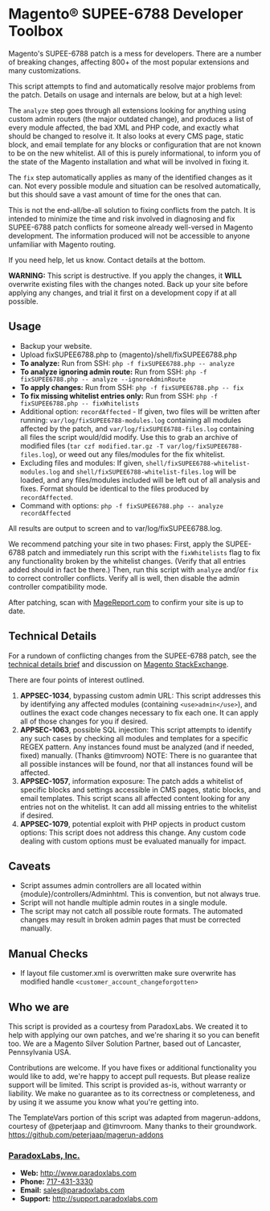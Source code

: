 # Magento® SUPEE-6788 Developer Toolbox

Magento's SUPEE-6788 patch is a mess for developers. There are a number of breaking changes, affecting 800+ of the most popular extensions and many customizations.

This script attempts to find and automatically resolve major problems from the patch. Details on usage and internals are below, but at a high level:

The `analyze` step goes through all extensions looking for anything using custom admin routers (the major outdated change), and produces a list of every module affected, the bad XML and PHP code, and exactly what should be changed to resolve it. It also looks at every CMS page, static block, and email template for any blocks or configuration that are not known to be on the new whitelist. All of this is purely informational, to inform you of the state of the Magento installation and what will be involved in fixing it.

The `fix` step automatically applies as many of the identified changes as it can. Not every possible module and situation can be resolved automatically, but this should save a vast amount of time for the ones that can.

This is not the end-all/be-all solution to fixing conflicts from the patch. It is intended to minimize the time and risk involved in diagnosing and fix SUPEE-6788 patch conflicts for someone already well-versed in Magento development. The information produced will not be accessible to anyone unfamiliar with Magento routing.

If you need help, let us know. Contact details at the bottom.

**WARNING:** This script is destructive. If you apply the changes, it **WILL** overwrite existing files with the changes noted. Back up your site before applying any changes, and trial it first on a development copy if at all possible.

## Usage
* Backup your website.
* Upload fixSUPEE6788.php to {magento}/shell/fixSUPEE6788.php
* **To analyze:** Run from SSH: `php -f fixSUPEE6788.php -- analyze`
* **To analyze ignoring admin route:** Run from SSH: `php -f fixSUPEE6788.php -- analyze --ignoreAdminRoute`
* **To apply changes:** Run from SSH: `php -f fixSUPEE6788.php -- fix`
* **To fix missing whitelist entries only:** Run from SSH: `php -f fixSUPEE6788.php -- fixWhitelists`
* Additional option: `recordAffected` - If given, two files will be written after running: `var/log/fixSUPEE6788-modules.log` containing all modules affected by the patch, and `var/log/fixSUPEE6788-files.log` containing all files the script would/did modify. Use this to grab an archive of modified files (`tar czf modified.tar.gz -T var/log/fixSUPEE6788-files.log`), or weed out any files/modules for the fix whitelist.
* Excluding files and modules: If given, `shell/fixSUPEE6788-whitelist-modules.log` and `shell/fixSUPEE6788-whitelist-files.log` will be loaded, and any files/modules included will be left out of all analysis and fixes. Format should be identical to the files produced by `recordAffected`.
* Command with options: `php -f fixSUPEE6788.php -- analyze recordAffected`

All results are output to screen and to var/log/fixSUPEE6788.log.

We recommend patching your site in two phases: First, apply the SUPEE-6788 patch and immediately run this script with the `fixWhitelists` flag to fix any functionality broken by the whitelist changes. (Verify that all entries added should in fact be there.) Then, run this script with `analyze` and/or `fix` to correct controller conflicts. Verify all is well, then disable the admin controller compatibility mode.

After patching, scan with [MageReport.com](https://www.magereport.com/) to confirm your site is up to date.

## Technical Details
For a rundown of conflicting changes from the SUPEE-6788 patch, see the [technical details brief](http://magento.com/security/patches/supee-6788-technical-details) and discussion on [Magento StackExchange](http://magento.stackexchange.com/questions/87214/how-to-check-which-modules-are-affected-by-security-patch-supee-6788/).

There are four points of interest outlined.

1. **APPSEC-1034**, bypassing custom admin URL: This script addresses this by identifying any affected modules (containing `<use>admin</use>`), and outlines the exact code changes necessary to fix each one. It can apply all of those changes for you if desired.  
2. **APPSEC-1063**, possible SQL injection: This script attempts to identify any such cases by checking all modules and templates for a specific REGEX pattern. Any instances found must be analyzed (and if needed, fixed) manually. (Thanks @timvroom) NOTE: There is no guarantee that all possible instances will be found, nor that all instances found will be affected.  
3. **APPSEC-1057**, information exposure: The patch adds a whitelist of specific blocks and settings accessible in CMS pages, static blocks, and email templates. This script scans all affected content looking for any entries not on the whitelist. It can add all missing entries to the whitelist if desired.  
4. **APPSEC-1079**, potential exploit with PHP opjects in product custom options: This script does not address this change. Any custom code dealing with custom options must be evaluated manually for impact.

## Caveats
* Script assumes admin controllers are all located within {module}/controllers/Adminhtml. This is convention, but not always true.
* Script will not handle multiple admin routes in a single module.
* The script may not catch all possible route formats. The automated changes may result in broken admin pages that must be corrected manually.

## Manual Checks
* If layout file customer.xml is overwritten make sure overwrite has modified handle `<customer_account_changeforgotten>`

## Who we are
This script is provided as a courtesy from ParadoxLabs. We created it to help with applying our own patches, and we're sharing it so you can benefit too. We are a Magento Silver Solution Partner, based out of Lancaster, Pennsylvania USA.

Contributions are welcome. If you have fixes or additional functionality you would like to add, we're happy to accept pull requests. But please realize support will be limited. This script is provided as-is, without warranty or liability. We make no guarantee as to its correctness or completeness, and by using it we assume you know what you're getting into.

The TemplateVars portion of this script was adapted from magerun-addons, courtesy of @peterjaap and @timvroom. Many thanks to their groundwork. https://github.com/peterjaap/magerun-addons

### [ParadoxLabs, Inc.](http://www.paradoxlabs.com)
* **Web:** http://www.paradoxlabs.com
* **Phone:**   [717-431-3330](tel:7174313330)
* **Email:**   sales@paradoxlabs.com
* **Support:** http://support.paradoxlabs.com
